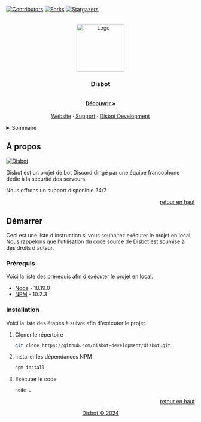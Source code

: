 <a id="readme-top"></a>

[![Contributors][contributors-shield]][contributors-url]
[![Forks][forks-shield]][forks-url]
[![Stargazers][stars-shield]][stars-url]

<br />
<div align="center">
  <a href="https://github.com/disbot-development/disbot">
    <img src="assets/imgs/Blurple White.png" alt="Logo" width="128" height="128">
  </a>

  <h3 align="center">Disbot</h3>

  <p align="center">
    <br />
    <a href="https://dis-bot.xyz"><strong>Découvrir »</strong></a>
    <br />
    <br />
    <a href="https://dis-bot.xyz">Website</a>
    ·
    <a href="https://discord.gg/YPW3ZNuKW5">Support</a>
    ·
    <a href="https://github.com/disbot-development">Disbot Development</a>
  </p>
</div>

<details>
  <summary>Sommaire</summary>
  <ol>
    <li>
      <a href="#à-propos">À propos</a>
    </li>
    <li>
      <a href="#démarrer">Démarrer</a>
      <ul>
        <li><a href="#prérequis">Prérequis</a></li>
        <li><a href="#installation">Installation</a></li>
      </ul>
    </li>
  </ol>
</details>

## À propos

[![Disbot][product-screenshot]](https://dis-bot.xyz)

Disbot est un projet de bot Discord dirigé par une équipe francophone dédié à la sécurité des serveurs.

Nous offrons un support disponible 24/7.

<p align="right"><a href="#readme-top">retour en haut</a></p>

## Démarrer

Ceci est une liste d'instruction si vous souhaitez exécuter le projet en local.
Nous rappelons que l'utilisation du code source de Disbot est soumise à des droits d'auteur.

### Prérequis

Voici la liste des prérequis afin d'exécuter le projet en local.
* [Node](https://nodejs.org/en/) - 18.19.0
* [NPM](https://www.npmjs.com/) - 10.2.3

### Installation

Voici la liste des étapes à suivre afin d'exécuter le projet.

1. Cloner le répertoire
   ```sh
   git clone https://github.com/disbot-development/disbot.git
   ```
2. Installer les dépendances NPM
   ```sh
   npm install
   ```
3. Exécuter le code
   ```sh
   node .
   ```

<p align="right"><a href="#readme-top">retour en haut</a></p>

<p align="center"><a href="https://github.com/Disbot-Development/disbot/blob/main/LICENSE">Disbot ©️ 2024</a></p>

[contributors-shield]: https://img.shields.io/github/contributors/disbot-development/disbot.svg?style=for-the-badge
[contributors-url]: https://github.com/disbot-development/disbot/graphs/contributors
[forks-shield]: https://img.shields.io/github/forks/disbot-development/disbot.svg?style=for-the-badge
[forks-url]: https://github.com/disbot-development/disbot/network/members
[stars-shield]: https://img.shields.io/github/stars/disbot-development/disbot.svg?style=for-the-badge
[stars-url]: https://github.com/disbot-development/disbot/stargazers
[product-screenshot]: assets/imgs/Disbot_Banner.png
